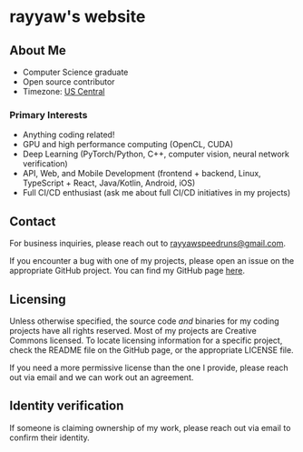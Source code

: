 # rayyaw's website

## About Me

- Computer Science graduate
- Open source contributor
- Timezone: [US Central](https://time.is/CT)

### Primary Interests

- Anything coding related!
- GPU and high performance computing (OpenCL, CUDA)
- Deep Learning (PyTorch/Python, C++, computer vision, neural network verification)
- API, Web, and Mobile Development (frontend + backend, Linux, TypeScript + React, Java/Kotlin, Android, iOS)
- Full CI/CD enthusiast (ask me about full CI/CD initiatives in my projects)

## Contact

For business inquiries, please reach out to [rayyawspeedruns@gmail.com](mailto:rayyawspeedruns@gmail.com).

If you encounter a bug with one of my projects, please open an issue on the appropriate GitHub project. You can find my GitHub page [here](https://github.com/rayyaw).

## Licensing

Unless otherwise specified, the source code *and* binaries for my coding projects have all rights reserved. Most of my projects are Creative Commons licensed. To locate licensing information for a specific project, check the README file on the GitHub page, or the appropriate LICENSE file.

If you need a more permissive license than the one I provide, please reach out via email and we can work out an agreement.

## Identity verification

If someone is claiming ownership of my work, please reach out via email to confirm their identity.
